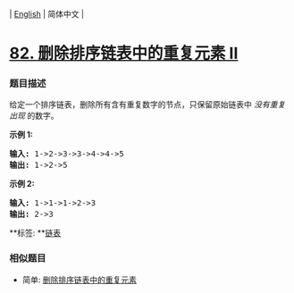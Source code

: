 | [English](README_EN.md) | 简体中文 |

# [82. 删除排序链表中的重复元素 II](https://leetcode-cn.com/problems/remove-duplicates-from-sorted-list-ii)
 ### 题目描述
<p>给定一个排序链表，删除所有含有重复数字的节点，只保留原始链表中&nbsp;<em>没有重复出现&nbsp;</em>的数字。</p>

<p><strong>示例&nbsp;1:</strong></p>

<pre><strong>输入:</strong> 1-&gt;2-&gt;3-&gt;3-&gt;4-&gt;4-&gt;5
<strong>输出:</strong> 1-&gt;2-&gt;5
</pre>

<p><strong>示例&nbsp;2:</strong></p>

<pre><strong>输入:</strong> 1-&gt;1-&gt;1-&gt;2-&gt;3
<strong>输出:</strong> 2-&gt;3</pre>

**标签:	**[链表](https://leetcode-cn.com/tag/linked-list) 
 ### 相似题目
- 简单:	[删除排序链表中的重复元素](https://leetcode-cn.com/problems/remove-duplicates-from-sorted-list) 

